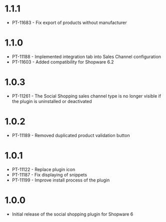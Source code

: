 # 1.1.1
- PT-11683 - Fix export of products without manufacturer

# 1.1.0
- PT-11188 - Implemented integration tab into Sales Channel configuration
- PT-11603 - Added compatibility for Shopware 6.2

# 1.0.3
- PT-11261 - The Social Shopping sales channel type is no longer visible if the plugin is uninstalled or deactivated

# 1.0.2
- PT-11189 - Removed duplicated product validation button

# 1.0.1
- PT-11122 - Replace plugin icon
- PT-11187 - Fix displaying of snippets
- PT-11199 - Improve install process of the plugin

# 1.0.0
- Initial release of the social shopping plugin for Shopware 6
